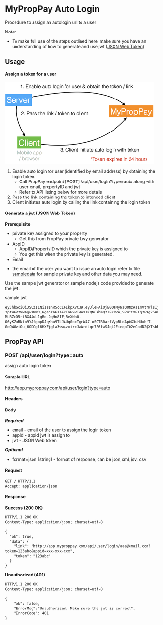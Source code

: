 ﻿# MyPropPay Auto Login

Procedure to assign an autologin url to a user

Note:
* To make full use of the steps outlined here, make sure you have an understanding of how to generate and use jwt ([JSON Web Token](https://jwt.io/))

## Usage

#### Assign a token for a user

![proppay-autologin](proppay-autologin.png)

1. Enable auto login for user (identified by email address) by obtaining the login token. 
    * Call PropPay endpoint [POST] /api/user/login?type=auto along with user email, propertyID and jwt
    * Refer to API listing below for more details
2. Pass the link containing the token to intended client
3. Client initiates auto login by calling the link containing the login token 


#### Generate a jwt (JSON Web Token)

__Prerequisite__

* private key assigned to your property
  - Get this from PropPay private kwy generator
* AppID
  -  AppID/PropertyID which the private key is assigned to
  -  You get this when the private key is generated.
*  Email
  -  the email of the user you want to issue an auto login
refer to file [sampledata](/sampledata) for sample private key and other data you may need.

Use the sample jwt generator or sample nodejs code provided to generate the jwt.
  
sample jwt
```
eyJhbGciOiJSUzI1NiIsInR5cCI6IkpXVCJ9.eyJleHAiOjE0OTMyNzQ0NzAsImVtYWlsIjoicGhzMDgzNjZAcmNhc2QuY29tIiwiYXBwaWQiOiIxOWEwM2UzZC00OTAyLTRjZWYtYmZmZS0zYmI2MWY2ZGYxM2UifQ.cAPrTWVScCSJfwL28-2ptW6R29wAgwz8W3_Hg4hza6saErTaH9VIAeXIKQNCXhmQ2IFKWVe_SRuzCXETq2P9g25HmMsR79OFDp-MLBZcO5rtBX44uL1gRo-9qHn8IFjReXNn0-O6yKZuRNto9YAfgopDJqXhu9TLJAUq0ocTgrW47-oSOTB0arfVypRLdAp0X3uHUxhfT-GoQW0viOu_6ODCgl6HXFjgla3ww4zxircJaArdLqc7P6fwSJqL2EieqoIO2eCodD2QXTsbRbwh9sWQU0JnZuI1mdRTpj726IBnyrQcTIVMlwqlPxZ0wrBBrCMs8xPfilvWXxYC9ErWug
```


## PropPay API 

### __POST /api/user/login?type=auto__

assign auto login token

#### Sample URL
http://app.myproppay.com/api/user/login?type=auto

#### Headers

#### Body
__*Required*__

* email - email of the user to assign the login token
* appid - appid jwt is assign to
* jwt - JSON Web token 

__*Optional*__

* format=json [string] - format of response, can be json,xml, jsv, csv

#### Request

```http
GET / HTTP/1.1
Accept: application/json
```

#### Response

__Success (200 OK)__
```http
HTTP/1.1 200 OK
Content-Type: application/json; charset=utf-8

{
  "ok": true,
  "data": {
    "link": "http://app.myproppay.com/api/user/login/aaa@email.com?token=123abc&appid=xxx-xxx-xxx",
    "token": "123abc"
  }
}
```

__Unauthorized (401)__
```http
HTTP/1.1 200 OK
Content-Type: application/json; charset=utf-8

{
    "ok": false,
    "ErrorMsg":"Unauthorized. Make sure the jwt is correct",
    "ErrorCode": 401
}
```


